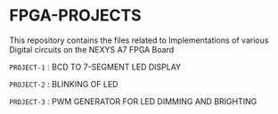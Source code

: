 # FPGA-PROJECTS
This repository contains the files related to Implementations of various Digital circuits on the NEXYS A7 FPGA Board


`PROJECT-1` : BCD TO 7-SEGMENT LED DISPLAY

`PROJECT-2` : BLINKING OF LED

`PROJECT-3` : PWM GENERATOR FOR LED DIMMING AND BRIGHTING
